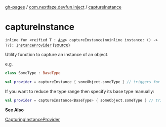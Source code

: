 [gh-pages](../index.md) / [com.nextfaze.devfun.inject](index.md) / [captureInstance](.)

# captureInstance

`inline fun <reified T : `[`Any`](https://kotlinlang.org/api/latest/jvm/stdlib/kotlin/-any/index.html)`> captureInstance(noinline instance: () -> T?): `[`InstanceProvider`](-instance-provider/index.md) [(source)](https://github.com/NextFaze/dev-fun/tree/master/devfun-annotations/src/main/java/com/nextfaze/devfun/inject/InstanceProvider.kt#L106)

Utility function to capture an instance of an object.

e.g.

``` kotlin
class SomeType : BaseType

val provider = captureInstance { someObject.someType } // triggers for SomeType or BaseType
```

If you want to reduce the type range then specify its base type manually:

``` kotlin
val provider = captureInstance<BaseType> { someObject.someType } // triggers only for BaseType
```

**See Also**

[CapturingInstanceProvider](-capturing-instance-provider/index.md)


